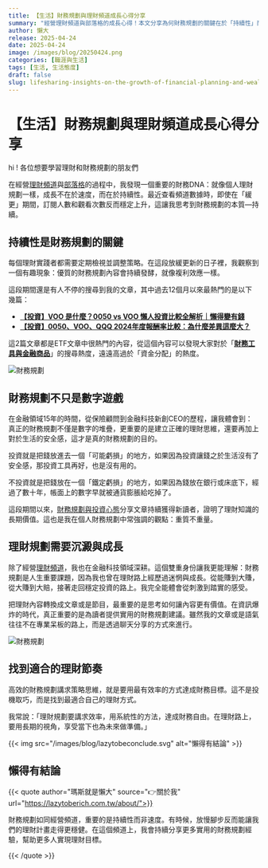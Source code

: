 ```yaml
---
title: 【生活】財務規劃與理財頻道成長心得分享
summary: "經營理財頻道與部落格的成長心得！本文分享為何財務規劃的關鍵在於「持續性」而非速度，並強調真正的理財應建立在安全感與正確思維上，助你找到最適合自己的理財節奏，實現財務自由。"
author: 懶大
release: 2025-04-24
date: 2025-04-24
image: /images/blog/20250424.png
categories: [職涯與生活]
tags: [生活, 生活態度]
draft: false
slug: lifesharing-insights-on-the-growth-of-financial-planning-and-wealth-management-channels
---
```


# 【生活】財務規劃與理財頻道成長心得分享

hi ! 各位想要學習理財和財務規劃的朋友們

在經營[理財頻道](https://lazytoberich.com.tw/podcast/)與[部落格](https://lazytoberich.com.tw/)的過程中，我發現一個重要的財務DNA：就像個人理財規劃一樣，成長不在於速度，而在於持續性。最近查看頻道數據時，即使在「緩更」期間，訂閱人數和觀看次數反而穩定上升，這讓我思考到財務規劃的本質—持續。

## 持續性是財務規劃的關鍵

每個理財實踐者都需要定期檢視並調整策略。在這段放緩更新的日子裡，我觀察到一個有趣現象：優質的財務規劃內容會持續發酵，就像複利效應一樣。

這段期間還是有人不停的搜尋到我的文章，其中過去12個月以來最熱門的是以下幾篇：

- [**【投資】VOO 是什麼？0050 vs VOO 懶人投資比較全解析｜懶得變有錢**](https://lazytoberich.com.tw/blog/investing-affordable-vs-luxury-etf-comparison/)
- [**【投資】0050、VOO、QQQ 2024年度報酬率比較：為什麼差異這麼大？**](https://lazytoberich.com.tw/blog/investment-comparison-of-the-2024-annual-returns-of-0050-voo-and-qqq-why-is-there-such-a-big-difference/)

這2篇文章都是ETF文章中很熱門的內容，從這個內容可以發現大家對於「[**財務工具與金融商品**](https://lazytoberich.com.tw/categories/%E8%B2%A1%E5%8B%99%E5%B7%A5%E5%85%B7%E8%88%87%E9%87%91%E8%9E%8D%E5%95%86%E5%93%81/)」的搜尋熱度，遠遠高過於「資金分配」的熱度。

![財務規劃](https://images.unsplash.com/photo-1607459726451-44808af96022?ixlib=rb-4.0.3&q=85&fm=jpg&crop=entropy&cs=srgb)

## 財務規劃不只是數字遊戲

在金融領域15年的時間，從保險顧問到金融科技新創CEO的歷程，讓我體會到：真正的財務規劃不僅是數字的堆疊，更重要的是建立正確的理財思維，還要再加上對於生活的安全感，這才是真的財務規劃的目的。

投資就是把錢放進去一個「可能虧損」的地方，如果因為投資讓錢之於生活沒有了安全感，那投資工具再好，也是沒有用的。

不投資就是把錢放在一個「鐵定虧損」的地方，如果因為錢放在銀行或床底下，經過了數十年，帳面上的數字早就被通貨膨脹給吃掉了。

這段期間以來，[財務規劃與投資心態](https://lazytoberich.com.tw/categories/%E8%B2%A1%E5%8B%99%E5%B7%A5%E5%85%B7%E8%88%87%E9%87%91%E8%9E%8D%E5%95%86%E5%93%81/)分享文章持續獲得新讀者，證明了理財知識的長期價值。這也是我在個人財務規劃中常強調的觀點：重質不重量。

## 理財規劃需要沉澱與成長

除了經營[理財頻道](https://lazytoberich.com.tw/podcast/)，我也在金融科技領域深耕。這個雙重身份讓我更能理解：財務規劃是人生重要課題，因為我也曾在理財路上經歷過迷惘與成長。從能賺到大賺，從大賺到大賠，接著走回穩定投資的路上。我完全能體會從刺激到踏實的感受。

把理財內容轉換成文章或是節目，最重要的是思考如何讓內容更有價值。在資訊爆炸的時代，真正重要的是為讀者提供實用的財務規劃建議。雖然我的文章或是語氣往往不在專業呆板的路上，而是透過聊天分享的方式來進行。

![財務規劃](https://images.unsplash.com/photo-1501139083538-0139583c060f?ixlib=rb-4.0.3&q=85&fm=jpg&crop=entropy&cs=srgb)

## 找到適合的理財節奏

高效的財務規劃講求策略思維，就是要用最有效率的方式達成財務目標。這不是投機取巧，而是找到最適合自己的理財方式。

我常說：「理財規劃要講求效率，用系統性的方法，達成財務自由。在理財路上，要用長期的視角，享受當下也為未來做準備。」

{{< img src="/images/blog/lazytobeconclude.svg" alt="懶得有結論" >}}

## 懶得有結論

{{< quote author="瑪斯就是懶大" source="👉關於我" url="https://lazytoberich.com.tw/about/">}}

財務規劃如同經營頻道，重要的是持續性而非速度。有時候，放慢腳步反而能讓我們的理財計畫走得更穩健。在這個頻道上，我會持續分享更多實用的財務規劃經驗，幫助更多人實現理財目標。

{{< /quote >}}
